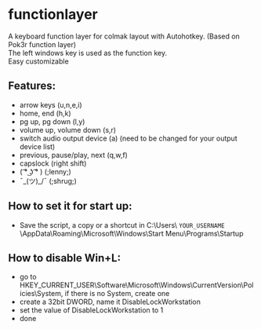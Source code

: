 # functionlayer
A keyboard function layer for colmak layout with Autohotkey. (Based on Pok3r function layer)  
The left windows key is used as the function key.  
Easy customizable

## Features:
+ arrow keys (u,n,e,i)
+ home, end (h,k)
+ pg up, pg down (l,y)
+ volume up, volume down (s,r)
+ switch audio output device (a) (need to be changed for your output device list)
+ previous, pause/play, next (q,w,f)
+ capslock (right shift)
+ ( ͡° ͜ʖ ͡° ) (;lenny;)
+ ¯\_(ツ)_/¯ (;shrug;)

## How to set it for start up:
+ Save the script, a copy or a shortcut in C:\Users\ `YOUR_USERNAME` \AppData\Roaming\Microsoft\Windows\Start Menu\Programs\Startup

## How to disable Win+L:
+ go to HKEY_CURRENT_USER\Software\Microsoft\Windows\CurrentVersion\Policies\System, if there is no System, create one
+ create a 32bit DWORD, name it DisableLockWorkstation
+ set the value of DisableLockWorkstation to 1
+ done


